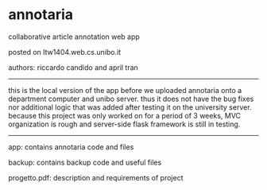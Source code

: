 annotaria
=========
collaborative article annotation web app

posted on ltw1404.web.cs.unibo.it

authors: riccardo candido and april tran

---------

this is the local version of the app before we uploaded annotaria onto a department computer and unibo server. thus it does not have the bug fixes nor additional logic that was added after testing it on the university server. because this project was only worked on for a period of 3 weeks, MVC organization is rough and server-side flask framework is still in testing.

---------

app: contains annotaria code and files

backup: contains backup code and useful files

progetto.pdf: description and requirements of project
